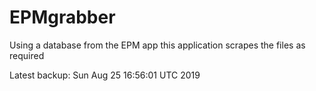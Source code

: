 # EPMgrabber
Using a database from the EPM app this application scrapes the files as required


Latest backup: Sun Aug 25 16:56:01 UTC 2019
